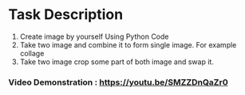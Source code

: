 # Task Description

1. Create image by yourself Using Python Code 
2. Take two image and combine it to form single image. For example collage 
3. Take two image crop some part of both image and swap it.

### Video Demonstration : https://youtu.be/SMZZDnQaZr0
